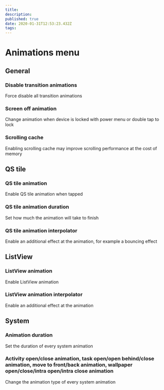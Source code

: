 ```yaml
---
title: 
description: 
published: true
date: 2020-01-31T12:53:23.432Z
tags: 
---
```


# Animations menu

## General

### Disable transition animations
Force disable all transition animations

### Screen off animation
Change animation when device is locked with power menu or double tap to lock

### Scrolling cache
Enabling scrolling cache may improve scrolling performance at the cost of memory


## QS tile

### QS tile animation
Enable QS tile animation when tapped

### QS tile animation duration
Set how much the animation will take to finish

### QS tile animation interpolator
Enable an additional effect at the animation, for example a bouncing effect


## ListView

### ListView animation
Enable ListView animation

### ListView animation interpolator
Enable an additional effect at the animation


## System

### Animation duration
Set the duration of every system animation

### Activity open/close animation, task open/open behind/close animation, move to front/back animation, wallpaper open/close/intra open/intra close animation
Change the animation type of every system animation